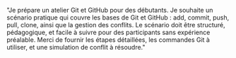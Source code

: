 "Je prépare un atelier Git et GitHub pour des débutants. Je souhaite un scénario pratique qui couvre les bases de Git et GitHub : add, commit, push, pull, clone, ainsi que la gestion des conflits. Le scénario doit être structuré, pédagogique, et facile à suivre pour des participants sans expérience préalable. Merci de fournir les étapes détaillées, les commandes Git à utiliser, et une simulation de conflit à résoudre."